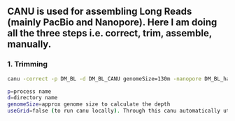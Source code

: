 ## CANU is used for assembling Long Reads (mainly PacBio and Nanopore). Here I am doing all the three steps i.e. correct, trim, assemble, manually.
### 1. Trimming
```bash
canu -correct -p DM_BL -d DM_BL_CANU genomeSize=130m -nanopore DM_BL_hac.fastq useGrid=false

p=process name
d=directory name
genomeSize=approx genome size to calculate the depth
useGrid=false (to run canu locally). Through this canu automatically utilize all the available resources and distribute them accordingly among all the steps 
```
